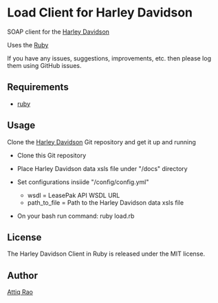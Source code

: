 Load Client for Harley Davidson
==============
SOAP client for the [Harley Davidson](https://github.com/attiq/harley_davidson_service)

Uses the [Ruby](https://www.ruby-lang.org/en/)

If you have any issues, suggestions, improvements, etc. then please log them using GitHub issues.

## Requirements

* [ruby](https://www.ruby-lang.org/en/documentation/installation/) 


Usage
-----
Clone the [Harley Davidson](https://github.com/attiq/harley_davidson_service) Git repository and get it up and running

* Clone this Git repository
* Place Harley Davidson data xsls file under "/docs" directory
* Set configurations insiide "/config/config.yml"
  * wsdl = LeasePak API WSDL URL
  * path_to_file = Path to the Harley Davidson data xsls file  

* On your bash run command: ruby load.rb


License
-------
The Harley Davidson Client in Ruby is released under the MIT license.

Author
------
[Attiq Rao](https://github.com/attiq)

